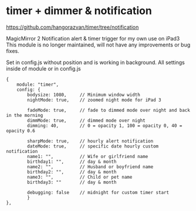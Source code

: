 # timer + dimmer & notification

https://github.com/hangorazvan/timer/tree/notification

MagicMirror 2 Notification alert & timer trigger for my own use on iPad3
<br>This module is no longer maintained, will not have any improvements or bug fixes.

Set in config.js without position and is working in background.
All settings inside of module or in config.js

	{
		module: "timer",
		config: {
			bodysize: 1080,		// Minimum window width
			nightMode: true,	// zoomed night mode for iPad 3

			fadeMode: true,		// fade to dimmed mode over night and back in the morning
			dimmMode: true,		// dimmed mode over night
			dimming: 40,		// 0 = opacity 1, 100 = opacity 0, 40 = opacity 0.6

			sharpMode: true,	// hourly alert notification
			dateMode: true,		// specific date hourly custom notification
			name1: "",			// Wife or girlfriend name
			birthday1: "",		// day & month
			name2: "",			// Husband or boyfriend name
			birthday2: "",		// day & month
			name3: "",			// Child or pet name
			birthday3: ""		// day & month

			debugging: false 	// midnight for custom timer start
			}
	},
